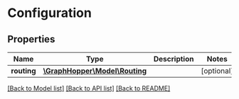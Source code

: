 # Configuration

## Properties
Name | Type | Description | Notes
------------ | ------------- | ------------- | -------------
**routing** | [**\GraphHopper\Model\Routing**](Routing.md) |  | [optional] 

[[Back to Model list]](../README.md#documentation-for-models) [[Back to API list]](../README.md#documentation-for-api-endpoints) [[Back to README]](../README.md)


